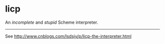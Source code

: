 # licp
An *incomplete* and *stupid* Scheme interpreter.

-------

See http://www.cnblogs.com/lsdsjy/p/licp-the-interpreter.html
